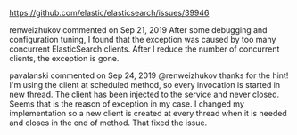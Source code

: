 
https://github.com/elastic/elasticsearch/issues/39946


renweizhukov commented on Sep 21, 2019
After some debugging and configuration tuning, I found that the exception was caused by too many concurrent ElasticSearch clients. After I reduce the number of concurrent clients, the exception is gone.

pavalanski commented on Sep 24, 2019
@renweizhukov thanks for the hint! I'm using the client at scheduled method, so every invocation is started in new thread. The client has been injected to the service and never closed. Seems that is the reason of exception in my case. I changed my implementation so a new client is created at every thread when it is needed and closes in the end of method. That fixed the issue.
